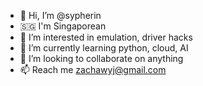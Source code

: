 - 👋 Hi, I’m @sypherin
- 🇸🇬 I'm Singaporean
- 👀 I’m interested in emulation, driver hacks
- 🌱 I’m currently learning python, cloud, AI
- 💞️ I’m looking to collaborate on anything
- 📫 Reach me zachawyj@gmail.com 

<!---
sypherin/sypherin is a ✨ special ✨ repository because its `README.md` (this file) appears on your GitHub profile.
You can click the Preview link to take a look at your changes.
--->
